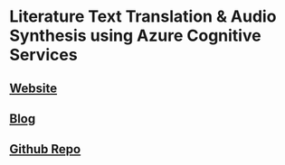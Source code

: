 # Literature Text Translation & Audio Synthesis using Azure Cognitive Services

## [Website](https://bit.ly/azurites)
## [Blog](https://vivekraja98.medium.com/literature-text-translation-audio-synthesis-using-microsoft-azure-cognitive-services-5e35add0c79e)
## [Github Repo](https://github.com/Vivek0712/lit-translate-audio)

